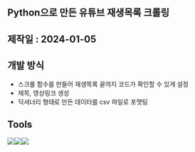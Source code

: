 ## Python으로 만든 유튜브 재생목록 크롤링

## 제작일 : 2024-01-05

## 개발 방식

- 스크롤 함수를 만들어 재생목록 끝까지 코드가 확인할 수 있게 설정
- 제목, 영상링크 생성
- 딕셔너리 형태로 만든 데이터를 csv 파일로 포맷팅

## Tools
<img src ="https://camo.githubusercontent.com/aecf471dd6ade2f410213476ac86e082cc3e977db7f6c3f8c3ff09c29588c111/68747470733a2f2f696d672e736869656c64732e696f2f62616467652f70616e6461732d2532333135303435383f7374796c653d666c61742d737175617265266c6f676f3d70616e646173"/><img src ="https://camo.githubusercontent.com/cf8aad4948470d13cc816af9a302477cb11661494ce529bae04e170aa217d314/68747470733a2f2f696d672e736869656c64732e696f2f62616467652f707974686f6e2d3336373041303f7374796c653d666c61742d737175617265266c6f676f3d707974686f6e266c6f676f436f6c6f723d666664643534"/><img src="https://img.shields.io/badge/Selenium-43B02A?style=flat-square&logo=Selenium&logoColor=white"/>